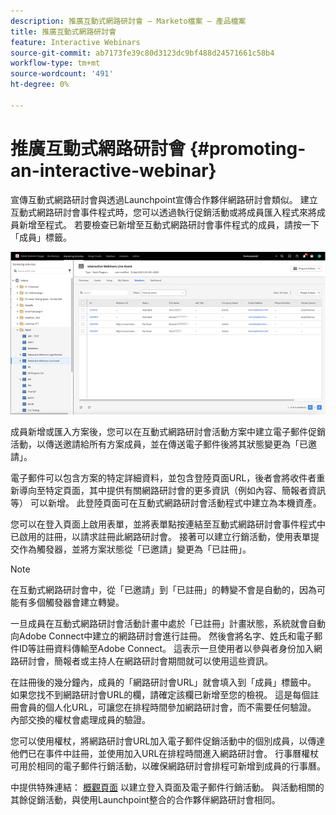```yaml
---
description: 推廣互動式網路研討會 — Marketo檔案 — 產品檔案
title: 推廣互動式網路研討會
feature: Interactive Webinars
source-git-commit: ab7173fe39c80d3123dc9bf488d24571661c58b4
workflow-type: tm+mt
source-wordcount: '491'
ht-degree: 0%

---
```


# 推廣互動式網路研討會 {#promoting-an-interactive-webinar}

宣傳互動式網路研討會與透過Launchpoint宣傳合作夥伴網路研討會類似。 建立互動式網路研討會事件程式時，您可以透過執行促銷活動或將成員匯入程式來將成員新增至程式。 若要檢查已新增至互動式網路研討會事件程式的成員，請按一下「成員」標籤。

![](assets/promoting-an-interactive-webinar-1.png)

成員新增或匯入方案後，您可以在互動式網路研討會活動方案中建立電子郵件促銷活動，以傳送邀請給所有方案成員，並在傳送電子郵件後將其狀態變更為「已邀請」。

電子郵件可以包含方案的特定詳細資料，並包含登陸頁面URL，後者會將收件者重新導向至特定頁面，其中提供有關網路研討會的更多資訊（例如內容、簡報者資訊等） 可以新增。 此登陸頁面可在互動式網路研討會活動程式中建立為本機資產。

您可以在登入頁面上啟用表單，並將表單點按連結至互動式網路研討會事件程式中已啟用的註冊，以請求註冊此網路研討會。 接著可以建立行銷活動，使用表單提交作為觸發器，並將方案狀態從「已邀請」變更為「已註冊」。

>[!NOTE]
>
>在互動式網路研討會中，從「已邀請」到「已註冊」的轉變不會是自動的，因為可能有多個觸發器會建立轉變。

一旦成員在互動式網路研討會活動計畫中處於「已註冊」計畫狀態，系統就會自動向Adobe Connect中建立的網路研討會進行註冊。 然後會將名字、姓氏和電子郵件ID等註冊資料傳輸至Adobe Connect。 這表示一旦使用者以參與者身份加入網路研討會，簡報者或主持人在網路研討會期間就可以使用這些資訊。

在註冊後的幾分鐘內，成員的「網路研討會URL」就會填入到「成員」標籤中。 如果您找不到網路研討會URL的欄，請確定該欄已新增至您的檢視。 這是每個註冊會員的個人化URL，可讓您在排程時間參加網路研討會，而不需要任何驗證。 內部交換的權杖會處理成員的驗證。

您可以使用權杖，將網路研討會URL加入電子郵件促銷活動中的個別成員，以傳達他們已在事件中註冊，並使用加入URL在排程時間進入網路研討會。 行事曆權杖可用於相同的電子郵件行銷活動，以確保網路研討會排程可新增到成員的行事曆。

中提供特殊連結： [概觀頁面](/help/marketo/product-docs/demand-generation/events/interactive-webinars/interactive-webinars-overview.md) 以建立登入頁面及電子郵件行銷活動。 與活動相關的其餘促銷活動，與使用Launchpoint整合的合作夥伴網路研討會相同。
